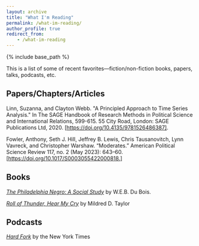 ```yaml
---
layout: archive
title: "What I'm Reading"
permalink: /what-im-reading/
author_profile: true
redirect_from:
    - /what-im-reading
---
```


{% include base_path %}

This is a list of some of recent favorites—fiction/non-fiction books, papers, talks, podcasts, etc.

## Papers/Chapters/Articles

Linn, Suzanna, and Clayton Webb. "A Principled Approach to Time Series Analysis." In The SAGE Handbook of Research Methods in Political Science and International Relations, 599-615. 55 City Road, London: SAGE Publications Ltd, 2020. [https://doi.org/10.4135/9781526486387].

Fowler, Anthony, Seth J. Hill, Jeffrey B. Lewis, Chris Tausanovitch, Lynn Vavreck, and Christopher Warshaw. “Moderates.” American Political Science Review 117, no. 2 (May 2023): 643–60. [https://doi.org/10.1017/S0003055422000818.]

## Books

[*The Philadelphia Negro: A Social Study*](https://www.amazon.com/Philadelphia-Negro-Pennsylvanias-Population-Environment/dp/1789872286/ref=sr_1_1?crid=39K5DLEA36CJ9&dib=eyJ2IjoiMSJ9.Sux_iNKIZ0l5vGxN4mPyfBBEe5FbPTsNAmh1KENvOux1NKd7ZSMETgvmAMVcMIW-PwyyX46qLEV-v7fD_tvak2duY2i5i4yXuZDPY1Fsw9aINxXNqtiLX1DY8XD9h4Z7vKKcrvCuRlewCryaTPBU84_5A0IqVqUZZNiKzH-aHaQDfH_55SeLJwiEZnNJn_ckcGK1NypBwS24VlynGKspTSc7Vaone26WpBJ1RIO2Vi8.L9QFlezTJdgiaGZoZjFEVpHbAKH2wp0FjhCM-kDl1Lc&dib_tag=se&keywords=the+philadelphia+negro&qid=1719763148&sprefix=the+philadelphia+negro%2Caps%2C101&sr=8-1) by W.E.B. Du Bois.

[*Roll of Thunder, Hear My Cry*](https://www.amazon.com/dp/0142401129?k=roll%20of%20thunder%20hear%20my%20cry&ref_=nb_sb_ss_w_scx-ent-pd-bk-d_l_k0_1_11&crid=QWS9XZFPYS6F&sprefix=Roll%20of%20Thu) by Mildred D. Taylor

## Podcasts

[*Hard Fork*](https://podcasts.apple.com/us/podcast/hard-fork/id1528594034) by the New York Times
